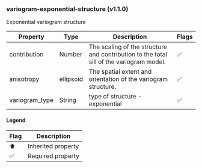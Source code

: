 ### variogram-exponential-structure (v1.1.0)
Exponential variogram structure

| Property | Type | Description | Flags |
|---|---|---|---|
| contribution | Number | The scaling of the structure and contribution to the total sill of the variogram model. | ✅ |
| anisotropy | ellipsoid | The spatial extent and orientation of the variogram structure. | ✅ |
| variogram_type | String | type of structure - exponential | ✅ |


#### Legend

| Flag | Description |
| --- | --- |
| ⬆️ | Inherited property |
| ✅ | Required property |

